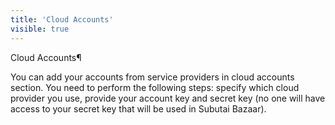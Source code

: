 ```yaml
---
title: 'Cloud Accounts'
visible: true
---
```


Cloud Accounts¶

You can add your accounts from service providers in cloud accounts section. You need to perform the following steps: specify which cloud provider you use, provide your account key and secret key (no one will have access to your secret key that will be used in Subutai Bazaar).
